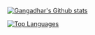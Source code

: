 [![Gangadhar's Github stats](https://github-readme-stats.vercel.app/api?username=gangadharashettypj&show_icons=true&count_private=true)](https://github.com/gangadharashettypj)


[![Top Languages](https://github-readme-stats.vercel.app/api/top-langs/?username=gangadharashettypj&langs_count=10&layout=compact&hide=html,css)](https://github.com/gangadharashettypj)

